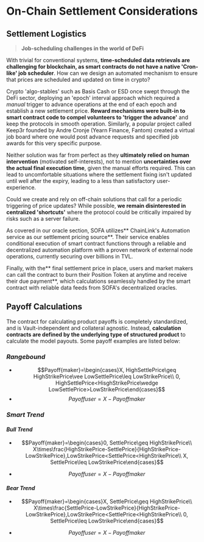 # On-Chain Settlement Considerations

## Settlement Logistics

> **Job-scheduling challenges in the world of DeFi**

With trivial for conventional systems, **time-scheduled data retrievals are challenging for blockchain, as smart contracts do not have a native 'Cron-like' job scheduler**.  How can we design an automated mechanism to ensure that prices are scheduled and updated on time in crypto?

Crypto 'algo-stables' such as Basis Cash or ESD once swept through the DeFi sector, deploying an 'epoch' interval approach which required a _manual_ trigger to advance operations at the end of each epoch and establish a new settlement price.  **Reward mechanisms were built-in to smart contract code to compel volunteers to 'trigger the advance'** and keep the protocols in smooth operation.  Similarly, a popular project called Keep3r founded by Andre Cronje (Yearn Finance, Fantom) created a virtual job board where one would post advance requests and specified job awards for this very specific purpose.

Neither solution was far from perfect as they **ultimately relied on human intervention** (motivated self-interests), not to mention **uncertainties over the actual final execution time**, given the manual efforts required.  This can lead to uncomfortable situations where the settlement fixing isn't updated until well after the expiry, leading to a less than satisfactory user-experience.

Could we create and rely on off-chain solutions that call for a periodic triggering of price updates?  While possible, **we remain disinterested in centralized 'shortcuts'** where the protocol could be critically impaired by risks such as a server failure.

As covered in our oracle section, SOFA utilizes** ChainLink's Automation service as our settlement pricing source**.  Their service enables conditional execution of smart contract functions through a reliable and decentralized automation platform with a proven network of external node operations, currently securing over billions in TVL.

Finally, with the** final settlement price in place, users and market makers can call the contract to burn their Position Token at anytime and receive their due payment**, which calculations seamlessly handled by the smart contract with reliable data feeds from SOFA's decentralized oracles.

## Payoff Calculations

The contract for calculating product payoffs is completely standardized, and is Vault-independent and collateral agnostic.  Instead, **calculation contracts are defined by the underlying type of structured product** to calculate the model payouts.  Some payoff examples are listed below:

### _Rangebound_

- $$Payoff{maker}=\begin{cases}X, HighSettlePrice\geq HighStrikePrice\vee LowSettlePrice\leq LowStrikePrice\\  0, HighSettlePrice<HisghStrikePrice\wedge LowSettlePrice>LowStrikePrice\end{cases}$$
- $$Payoff {user}=X - Payoff {maker}$$

### _Smart Trend_

#### _Bull Trend_

- $$Payoff{maker}=\begin{cases}0, SettlePrice\geq HighStrikePrice\\
X\times\frac{HighStrikePrice-SettlePrice}{HighStrikePrice-LowStrikePrice},LowStrikePrice<SettlePrice<HighStrikePrice\\
X, SettlePrice\leq LowStrikePrice\end{cases}$$

- $$Payoff {user}=X - Payoff {maker}$$

#### _Bear Trend_

- $$Payoff{maker}=\begin{cases}X, SettlePrice\geq HighStrikePrice\\
X\times\frac{SettlePrice-LowStrikePrice}{HighStrikePrice-LowStrikePrice},LowStrikePrice<SettlePrice<HighStrikePrice\\
0, SettlePrice\leq LowStrikePrice\end{cases}$$

- $$Payoff {user}=X - Payoff {maker}$$
